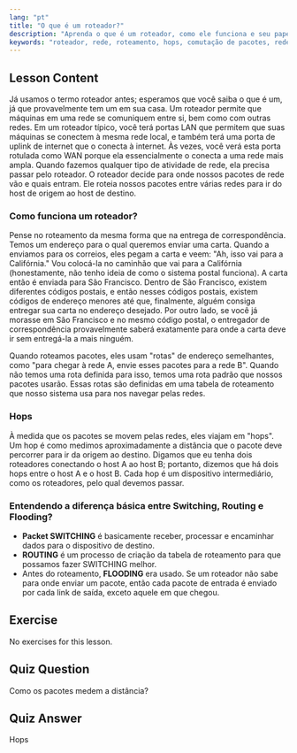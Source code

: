 ```yaml
---
lang: "pt"
title: "O que é um roteador?"
description: "Aprenda o que é um roteador, como ele funciona e seu papel na rede. Entenda roteamento, hops e entrega de pacotes para iniciantes."
keywords: "roteador, rede, roteamento, hops, comutação de pacotes, rede Linux, tutorial para iniciantes, guia de rede"
---
```


## Lesson Content

Já usamos o termo roteador antes; esperamos que você saiba o que é um, já que provavelmente tem um em sua casa. Um roteador permite que máquinas em uma rede se comuniquem entre si, bem como com outras redes. Em um roteador típico, você terá portas LAN que permitem que suas máquinas se conectem à mesma rede local, e também terá uma porta de uplink de internet que o conecta à internet. Às vezes, você verá esta porta rotulada como WAN porque ela essencialmente o conecta a uma rede mais ampla. Quando fazemos qualquer tipo de atividade de rede, ela precisa passar pelo roteador. O roteador decide para onde nossos pacotes de rede vão e quais entram. Ele roteia nossos pacotes entre várias redes para ir do host de origem ao host de destino.

### Como funciona um roteador?

Pense no roteamento da mesma forma que na entrega de correspondência. Temos um endereço para o qual queremos enviar uma carta. Quando a enviamos para os correios, eles pegam a carta e veem: "Ah, isso vai para a Califórnia." Vou colocá-la no caminhão que vai para a Califórnia (honestamente, não tenho ideia de como o sistema postal funciona). A carta então é enviada para São Francisco. Dentro de São Francisco, existem diferentes códigos postais, e então nesses códigos postais, existem códigos de endereço menores até que, finalmente, alguém consiga entregar sua carta no endereço desejado. Por outro lado, se você já morasse em São Francisco e no mesmo código postal, o entregador de correspondência provavelmente saberá exatamente para onde a carta deve ir sem entregá-la a mais ninguém.

Quando roteamos pacotes, eles usam "rotas" de endereço semelhantes, como "para chegar à rede A, envie esses pacotes para a rede B". Quando não temos uma rota definida para isso, temos uma rota padrão que nossos pacotes usarão. Essas rotas são definidas em uma tabela de roteamento que nosso sistema usa para nos navegar pelas redes.

### Hops

À medida que os pacotes se movem pelas redes, eles viajam em "hops". Um hop é como medimos aproximadamente a distância que o pacote deve percorrer para ir da origem ao destino. Digamos que eu tenha dois roteadores conectando o host A ao host B; portanto, dizemos que há dois hops entre o host A e o host B. Cada hop é um dispositivo intermediário, como os roteadores, pelo qual devemos passar.

### Entendendo a diferença básica entre Switching, Routing e Flooding?

- **Packet SWITCHING** é basicamente receber, processar e encaminhar dados para o dispositivo de destino.
- **ROUTING** é um processo de criação da tabela de roteamento para que possamos fazer SWITCHING melhor.
- Antes do roteamento, **FLOODING** era usado. Se um roteador não sabe para onde enviar um pacote, então cada pacote de entrada é enviado por cada link de saída, exceto aquele em que chegou.

## Exercise

No exercises for this lesson.

## Quiz Question

Como os pacotes medem a distância?

## Quiz Answer

Hops
